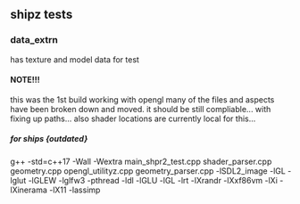 
## shipz tests

### data_extrn
has texture and model data for test

#### NOTE!!!
this was the 1st build working with opengl many of the files and aspects have been broken down and moved. it should be still compliable...
with fixing up paths... also shader locations are currently local for this...

##### for ships {outdated}
g++ -std=c++17  -Wall -Wextra  main_shpr2_test.cpp   shader_parser.cpp  geometry.cpp opengl_utilityz.cpp geometry_parser.cpp -lSDL2_image -lGL -lglut -lGLEW -lglfw3 -pthread -ldl -lGLU -lGL -lrt -lXrandr -lXxf86vm -lXi -lXinerama -lX11 -lassimp
